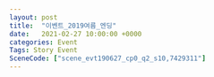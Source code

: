 ```yaml
---
layout: post
title:  "이벤트_2019여름_엔딩"
date:   2021-02-27 10:00:00 +0000
categories: Event
Tags: Story Event
SceneCode: ["scene_evt190627_cp0_q2_s10,7429311"]
---
```


